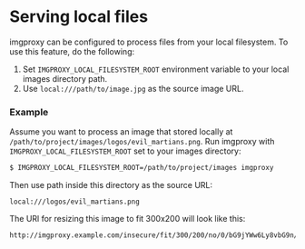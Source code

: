 # Serving local files

imgproxy can be configured to process files from your local filesystem. To use this feature, do the following:

1. Set `IMGPROXY_LOCAL_FILESYSTEM_ROOT` environment variable to your local images directory path.
2. Use `local:///path/to/image.jpg` as the source image URL.

### Example

Assume you want to process an image that stored locally at `/path/to/project/images/logos/evil_martians.png`. Run imgproxy with `IMGPROXY_LOCAL_FILESYSTEM_ROOT` set to your images directory:

```bash
$ IMGPROXY_LOCAL_FILESYSTEM_ROOT=/path/to/project/images imgproxy
```

Then use path inside this directory as the source URL:

```
local:///logos/evil_martians.png
```

The URl for resizing this image to fit 300x200 will look like this:

```
http://imgproxy.example.com/insecure/fit/300/200/no/0/bG9jYWw6Ly8vbG9n/b3MvZXZpbF9tYXJ0/aWFucy5wbmc.jpg
```
